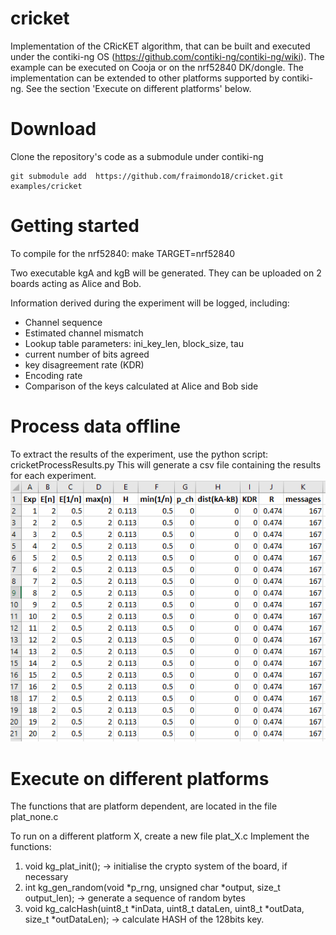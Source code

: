 # cricket

Implementation of the CRicKET algorithm, that can be built and executed under the contiki-ng OS (https://github.com/contiki-ng/contiki-ng/wiki).
The example can be executed on Cooja or on the nrf52840 DK/dongle.
The implementation can be extended to other platforms supported by contiki-ng. See the section 'Execute on different platforms' below.



# Download 

Clone the repository's code as a submodule under contiki-ng
```
git submodule add  https://github.com/fraimondo18/cricket.git  examples/cricket
```


# Getting started

To compile for the nrf52840: make TARGET=nrf52840

Two executable kgA and kgB will be generated. They can be uploaded on 2 boards acting as Alice and Bob.

Information derived during the experiment will be logged, including:
- Channel sequence
- Estimated channel mismatch
- Lookup table parameters: ini_key_len, block_size, tau
- current number of bits agreed
- key disagreement rate (KDR)
- Encoding rate
- Comparison of the keys calculated at Alice and Bob side



# Process data offline

To extract the results of the experiment, use the python script: cricketProcessResults.py
This will generate a csv file containing the results for each experiment.
![Alt text](res/cricketResults.PNG?raw=true "Experiments results")


# Execute on different platforms

The functions that are platform dependent, are located in the file plat_none.c

To run on a different platform X, create a new file plat_X.c
Implement the functions:
1) void kg_plat_init(); -> initialise the crypto system of the board, if necessary
2) int kg_gen_random(void *p_rng, unsigned char *output, size_t output_len); -> generate a sequence of random bytes
3) void kg_calcHash(uint8_t *inData, uint8_t dataLen, uint8_t *outData, size_t *outDataLen); -> calculate HASH of the 128bits key.








